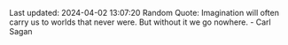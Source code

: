 Last updated: 2024-04-02 13:07:20
Random Quote: Imagination will often carry us to worlds that never were. But without it we go nowhere. - Carl Sagan